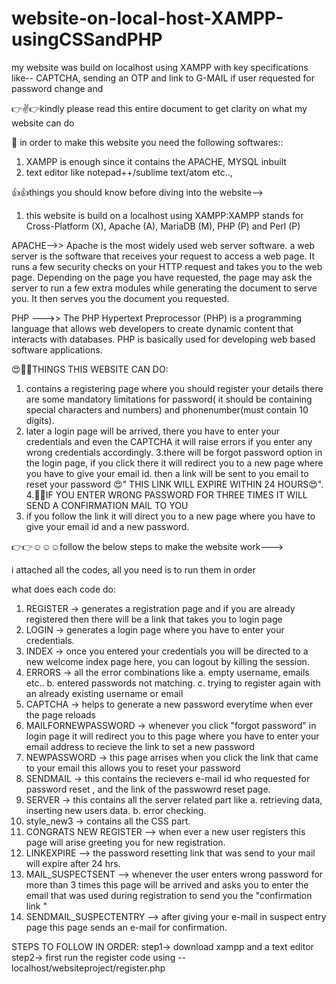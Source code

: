 # website-on-local-host-XAMPP-usingCSSandPHP
my website was build on localhost using XAMPP with key specifications like-- CAPTCHA, sending an OTP and  link to G-MAIL if user requested for password change and 

👉✌👉kindly please read this entire document to get clarity on what my website can do

🤞 in order to make this website you need the following softwares::
1. XAMPP is enough since it contains the APACHE, MYSQL inbuilt
2. text editor like notepad++/sublime text/atom etc..,



👍👍things you should know before diving into the website-->

1. this website is build on a localhost using XAMPP:XAMPP stands for Cross-Platform (X), Apache (A), MariaDB (M), PHP (P) and Perl (P)

APACHE-->> Apache is the most widely used web server software. a web server is the software that receives your request to access a web page. It runs a few security checks on your HTTP request and takes you to the web page. Depending on the page you have requested, the page may ask the server to run a few extra modules while generating the document to serve you. It then serves you the document you requested.

PHP --->> The PHP Hypertext Preprocessor (PHP) is a programming language that allows web developers to create dynamic content that interacts with databases. PHP is basically used for developing web based software applications.


😍🤩🤩THINGS THIS WEBSITE CAN DO:
1. contains a registering page where you should register your details there are some mandatory limitations for password( it should be containing special characters and numbers) and phonenumber(must contain 10 digits).
2. later a login page will be arrived, there you have to enter your credentials and even the CAPTCHA it will raise errors if you enter any wrong credentials accordingly.
3.there will be forgot password option in the login page, if you click there it will redirect you to a new page where you have to give your email id. then a link will be sent to you email to reset your password 😍" THIS LINK WILL EXPIRE WITHIN 24 HOURS😍".
4.🤩😃IF YOU ENTER WRONG PASSWORD FOR THREE TIMES IT WILL SEND A CONFIRMATION MAIL TO YOU
4. if you follow the link it will direct you to a new page where you have to give your email id and a new password.

👉👉☺☺☺follow the below steps to make the website work--->

i attached all the codes, all you need is to run them in order

what does each code do:
1. REGISTER -> generates a registration page and if you are already registered then there will be a link that takes you to login page
2. LOGIN -> generates a login page where you have to enter your credentials.
3. INDEX -> once you entered your credentials you will be directed to a new welcome index page here, you can logout by killing the session.
4. ERRORS -> all the error combinations like 
                                            a. empty username, emails etc..
                                            b. entered passwords not matching.
                                            c. trying to register again with an already existing username or email
5. CAPTCHA -> helps to generate a new password everytime when ever the page reloads 
6. MAILFORNEWPASSWORD -> whenever you click "forgot password" in login page it will redirect you to this page where you have to enter your email address to recieve the link to set a new password
7. NEWPASSWORD -> this page arrises when you click the link that came to your email this allows you to reset your password
8. SENDMAIL -> this contains the recievers e-mail id who requested for password reset , and the link of the passwowrd reset page.
9. SERVER -> this contains all the server related part like
                                            a. retrieving data, inserting new users data.
                                            b. error checking.
10. style_new3 -> contains all the CSS part. 
11. CONGRATS NEW REGISTER --> when ever a new user registers this page will arise greeting you for new registration.
12. LINKEXPIRE --> the password resetting link that was send to your mail will expire after 24 hrs.
13. MAIL_SUSPECTSENT --> whenever the user enters wrong password for more than 3 times this page will be arrived and asks you to enter the email that was used during registration to send you the "confirmation link "
14. SENDMAIL_SUSPECTENTRY --> after giving your e-mail in suspect entry page this page sends an e-mail for confirmation.


STEPS TO FOLLOW IN ORDER:
step1-> download xampp and a text editor
step2-> first run the register code using -- localhost/websiteproject/register.php

